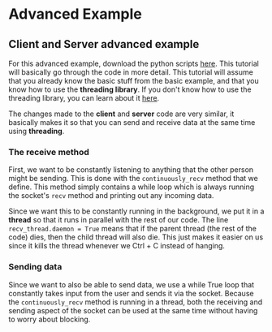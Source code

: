 # Advanced Example

## Client and Server advanced example

For this advanced example, download the python scripts [here](https://github.com/tj-uav/Lectures/tree/master/Tutorials/sockets/advanced). This tutorial will basically go through the code in more detail. This tutorial will assume that you already know the basic stuff from the basic example, and that you know how to use the **threading library**. If you don't know how to use the threading library, you can learn about it [here](https://docs.python.org/3/library/threading.html).

The changes made to the **client** and **server** code are very similar, it basically makes it so that you can send and receive data at the same time using **threading**.

### The receive method

First, we want to be constantly listening to anything that the other person might be sending. This is done with the `continuously_recv` method that we define. This method simply contains a while loop which is always running the socket's `recv` method and printing out any incoming data.

Since we want this to be constantly running in the background, we put it in a **thread** so that it runs in parallel with the rest of our code. The line `recv_thread.daemon = True` means that if the parent thread \(the rest of the code\) dies, then the child thread will also die. This just makes it easier on us since it kills the thread whenever we Ctrl + C instead of hanging.

### Sending data

Since we want to also be able to send data, we use a while True loop that constantly takes input from the user and sends it via the socket. Because the `continuously_recv` method is running in a thread, both the receiving and sending aspect of the socket can be used at the same time without having to worry about blocking.

